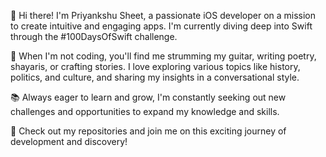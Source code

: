 👋 Hi there! I'm Priyankshu Sheet, a passionate iOS developer on a mission to create intuitive and engaging apps. I'm currently diving deep into Swift through the #100DaysOfSwift challenge.

🎸 When I'm not coding, you'll find me strumming my guitar, writing poetry, shayaris, or crafting stories. I love exploring various topics like history, politics, and culture, and sharing my insights in a conversational style.

📚 Always eager to learn and grow, I'm constantly seeking out new challenges and opportunities to expand my knowledge and skills.

🔗 Check out my repositories and join me on this exciting journey of development and discovery!
